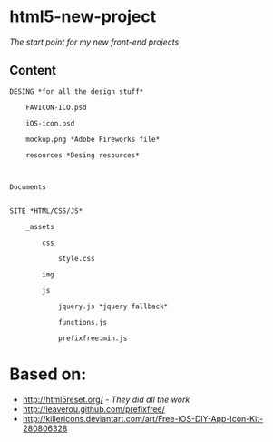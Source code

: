 html5-new-project
=================

*The start point for my new front-end projects*

Content
-------

	DESING *for all the design stuff*

		FAVICON-ICO.psd

		iOS-icon.psd

		mockup.png *Adobe Fireworks file*

		resources *Desing resources*



	Documents


	SITE *HTML/CSS/JS*

		_assets

			css

				style.css

			img

			js

				jquery.js *jquery fallback*

				functions.js
				
				prefixfree.min.js
				

Based on:
=========
* http://html5reset.org/ - *They did all the work*
* http://leaverou.github.com/prefixfree/
* http://killericons.deviantart.com/art/Free-iOS-DIY-App-Icon-Kit-280806328